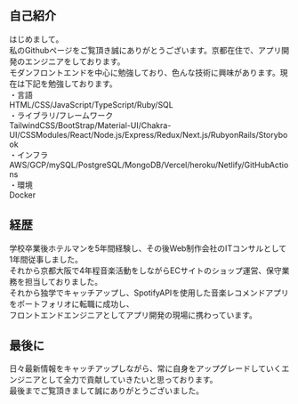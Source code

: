 ## 自己紹介
はじめまして。<br>
私のGithubページをご覧頂き誠にありがとうございます。京都在住で、アプリ開発のエンジニアをしております。<br> 
モダンフロントエンドを中心に勉強しており、色んな技術に興味があります。現在は下記を勉強しております。<br>
・言語<br>
HTML/CSS/JavaScript/TypeScript/Ruby/SQL<br>
・ライブラリ/フレームワーク<br>
TailwindCSS/BootStrap/Material-UI/Chakra-UI/CSSModules/React/Node.js/Express/Redux/Next.js/RubyonRails/Storybook<br>
・インフラ<br>
AWS/GCP/mySQL/PostgreSQL/MongoDB/Vercel/heroku/Netlify/GitHubActions<br>
・環境<br>
Docker<br>
## 経歴
学校卒業後ホテルマンを5年間経験し、その後Web制作会社のITコンサルとして1年間従事しました。<br>
それから京都大阪で4年程音楽活動をしながらECサイトのショップ運営、保守業務を担当しておりました。<br>
それから独学でキャッチアップし、SpotifyAPIを使用した音楽レコメンドアプリをポートフォリオに転職に成功し、<br>
フロントエンドエンジニアとしてアプリ開発の現場に携わっています。<br>
## 最後に
日々最新情報をキャッチアップしながら、常に自身をアップグレードしていくエンジニアとして全力で貢献していきたいと思っております。<br>
最後までご覧頂きまして誠にありがとうございました。



<!---
SyoInoue/SyoInoue is a ✨ special ✨ repository because its `README.md` (this file) appears on your GitHub profile.
You can click the Preview link to take a look at your changes.
--->
